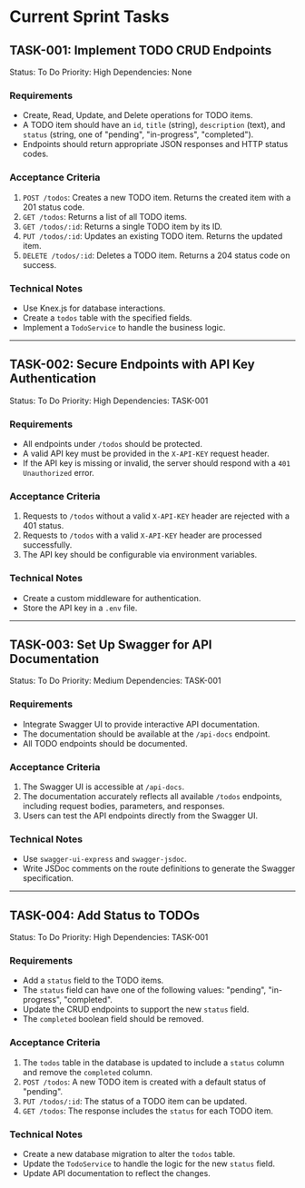 # Current Sprint Tasks

## TASK-001: Implement TODO CRUD Endpoints
Status: To Do
Priority: High
Dependencies: None

### Requirements
- Create, Read, Update, and Delete operations for TODO items.
- A TODO item should have an `id`, `title` (string), `description` (text), and `status` (string, one of "pending", "in-progress", "completed").
- Endpoints should return appropriate JSON responses and HTTP status codes.

### Acceptance Criteria
1. `POST /todos`: Creates a new TODO item. Returns the created item with a 201 status code.
2. `GET /todos`: Returns a list of all TODO items.
3. `GET /todos/:id`: Returns a single TODO item by its ID.
4. `PUT /todos/:id`: Updates an existing TODO item. Returns the updated item.
5. `DELETE /todos/:id`: Deletes a TODO item. Returns a 204 status code on success.

### Technical Notes
- Use Knex.js for database interactions.
- Create a `todos` table with the specified fields.
- Implement a `TodoService` to handle the business logic.

---

## TASK-002: Secure Endpoints with API Key Authentication
Status: To Do
Priority: High
Dependencies: TASK-001

### Requirements
- All endpoints under `/todos` should be protected.
- A valid API key must be provided in the `X-API-KEY` request header.
- If the API key is missing or invalid, the server should respond with a `401 Unauthorized` error.

### Acceptance Criteria
1. Requests to `/todos` without a valid `X-API-KEY` header are rejected with a 401 status.
2. Requests to `/todos` with a valid `X-API-KEY` header are processed successfully.
3. The API key should be configurable via environment variables.

### Technical Notes
- Create a custom middleware for authentication.
- Store the API key in a `.env` file.

---

## TASK-003: Set Up Swagger for API Documentation
Status: To Do
Priority: Medium
Dependencies: TASK-001

### Requirements
- Integrate Swagger UI to provide interactive API documentation.
- The documentation should be available at the `/api-docs` endpoint.
- All TODO endpoints should be documented.

### Acceptance Criteria
1. The Swagger UI is accessible at `/api-docs`.
2. The documentation accurately reflects all available `/todos` endpoints, including request bodies, parameters, and responses.
3. Users can test the API endpoints directly from the Swagger UI.

### Technical Notes
- Use `swagger-ui-express` and `swagger-jsdoc`.
- Write JSDoc comments on the route definitions to generate the Swagger specification.

---

## TASK-004: Add Status to TODOs
Status: To Do
Priority: High
Dependencies: TASK-001

### Requirements
- Add a `status` field to the TODO items.
- The `status` field can have one of the following values: "pending", "in-progress", "completed".
- Update the CRUD endpoints to support the new `status` field.
- The `completed` boolean field should be removed.

### Acceptance Criteria
1. The `todos` table in the database is updated to include a `status` column and remove the `completed` column.
2. `POST /todos`: A new TODO item is created with a default status of "pending".
3. `PUT /todos/:id`: The status of a TODO item can be updated.
4. `GET /todos`: The response includes the `status` for each TODO item.

### Technical Notes
- Create a new database migration to alter the `todos` table.
- Update the `TodoService` to handle the logic for the new `status` field.
- Update API documentation to reflect the changes. 